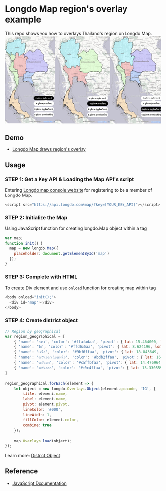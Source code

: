 # Longdo Map region's overlay example

This repo shows you how to overlays Thailand's region on Longdo Map.
![Longdo Map region's overlay example](https://github.com/MetamediaTechnology/longdo-map-overlay-region/blob/main/thumbnail-region.jpg)

## Demo
- [Longdo Map draws region's overlay](https://mapdemo.longdo.com/map-region/)

## Usage

### STEP 1: Get a Key API & Loading the Map API's script

Entering [Longdo map console website](https://map.longdo.com/console) for registering to be a member of Longdo Map.

```javascript
<script src="https://api.longdo.com/map/?key=[YOUR_KEY_API]"></script>
```

### STEP 2: Initialize the Map

Using JavaScript function for creating longdo.Map object within a tag

```javascript
var map;
function init() {
  map = new longdo.Map({
    placeholder: document.getElementById('map')
  });
}
```

### STEP 3: Complete with HTML

To create Div element and use `onload` function for creating map within tag

```php
<body onload="init();">
  <div id="map"></div>
</body>
```
### STEP 4: Create district object

```javascript
// Region by geographical
var region_geographical = [
    { 'name': 'กลาง', 'color': '#ffadadaa', 'pivot': { lat: 15.464000, lon: 100.281979 }, 'geocode': '1_;26;60;61;62;64;65;66;67;72;73;74;75' },
    { 'name': 'ใต้', 'color': '#ffd6a5aa', 'pivot': { lat: 8.624196, lon: 98.908688 }, 'geocode': '80;81;82;83;84;85;86;90;91;92;93;94;95;96' },
    { 'name': 'เหนือ', 'color': '#9bf6ffaa', 'pivot': { lat: 18.843649, lon: 99.556881 }, 'geocode': '5_' },
    { 'name': 'ตะวันออกเฉียงเหนือ', 'color': '#bdb2ffaa', 'pivot': { lat: 16.182756, lon: 102.589108 }, 'geocode': '3_;4_' },
    { 'name': 'ตะวันตก', 'color': '#caffbfaa', 'pivot': { lat: 14.476964, lon: 98.980099 }, 'geocode': '63;70;71;76;77' },
    { 'name': 'ตะวันออก', 'color': '#a0c4ffaa', 'pivot': { lat: 13.330559, lon: 101.633297 }, 'geocode': '20;21;22;23;24;25;27' }
]

region_geographical.forEach(element => {
    let object = new longdo.Overlays.Object(element.geocode, 'IG', {
        title: element.name,
        label: element.name,
        pivot: element.pivot,
        lineColor: '#000',
        lineWidth: 1,
        fillColor: element.color,
        combine: true
    });

    map.Overlays.load(object);
});
```

Learn more: [District Object](https://map.longdo.com/docs/javascript/geometry/districtobject)

## Reference
- [JavaScript Documentation](https://map.longdo.com/docs/)
